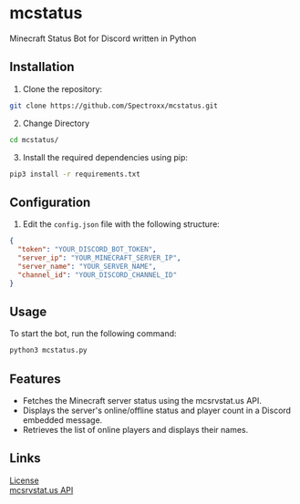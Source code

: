 # mcstatus
Minecraft Status Bot for Discord written in Python
## Installation

1. Clone the repository:
```bash
git clone https://github.com/Spectroxx/mcstatus.git
```
2. Change Directory
```bash
cd mcstatus/
```
3. Install the required dependencies using pip:
```bash
pip3 install -r requirements.txt
```
## Configuration

1. Edit the `config.json` file with the following structure:
```json
{
  "token": "YOUR_DISCORD_BOT_TOKEN",
  "server_ip": "YOUR_MINECRAFT_SERVER_IP",
  "server_name": "YOUR_SERVER_NAME",
  "channel_id": "YOUR_DISCORD_CHANNEL_ID"
}
```
## Usage
To start the bot, run the following command:
```bash
python3 mcstatus.py
```

## Features
-   Fetches the Minecraft server status using the mcsrvstat.us API.
-   Displays the server's online/offline status and player count in a Discord embedded message.
-   Retrieves the list of online players and displays their names.

## Links
[License](https://github.com/Spectroxx/mcstatus/blob/main/LICENSE)<br>
[mcsrvstat.us API](https://api.mcsrvstat.us/)
